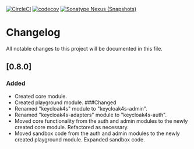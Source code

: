 [![CircleCI](https://circleci.com/gh/fullfacing/keycloak4s.svg?style=shield&circle-token=0788f14be0abb7f8ab8194fbd2cd179122b3ee85)](https://circleci.com/gh/fullfacing/keycloak4s)
[![codecov](https://codecov.io/gh/fullfacing/keycloak4s/branch/master/graph/badge.svg?token=WKbJaagGhz)](https://codecov.io/gh/fullfacing/keycloak4s)
[![Sonatype Nexus (Snapshots)](https://img.shields.io/nexus/s/https/oss.sonatype.org/com.fullfacing/keycloak4s_2.12.svg)](https://oss.sonatype.org/content/repositories/snapshots/com/fullfacing/keycloak4s_2.12/)

# Changelog
All notable changes to this project will be documented in this file.

## [0.8.0]
### Added
- Created core module.
- Created playground module.
###Changed
- Renamed "keycloak4s" module to "keycloak4s-admin".
- Renamed "keycloak4s-adapters" module to "keycloak4s-auth".
- Moved core functionality from the auth and admin modules to the newly created core module. Refactored as necessary.
- Moved sandbox code from the auth and admin modules to the newly created playground module. Expanded sandbox code.